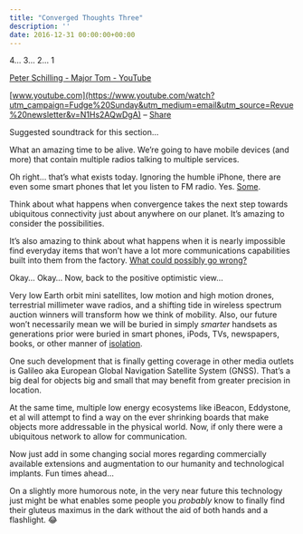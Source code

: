 ```yaml
---
title: "Converged Thoughts Three"
description: ''
date: 2016-12-31 00:00:00+00:00
---
```


4… 3… 2… 1

[Peter Schilling - Major Tom - YouTube](https://www.youtube.com/watch?utm_campaign=Fudge%20Sunday&utm_medium=email&utm_source=Revue%20newsletter&v=N1Hs2AQwDgA)

[www.youtube.com](https://www.youtube.com/watch?utm_campaign=Fudge%20Sunday&utm_medium=email&utm_source=Revue%20newsletter&v=N1Hs2AQwDgA) – [Share](http://rev.vu/1x2lN?utm_campaign=Issue&utm_content=share&utm_medium=email&utm_source=Fudge+Sunday)

Suggested soundtrack for this section…

What an amazing time to be alive. We’re going to have mobile devices (and more) that contain multiple radios talking to multiple services.

Oh right… that’s what exists today. Ignoring the humble iPhone, there are even some smart phones that let you listen to FM radio. Yes. [Some](http://nextradioapp.com/supported-devices/?utm_campaign=Fudge%20Sunday&utm_medium=email&utm_source=Revue%20newsletter).

Think about what happens when convergence takes the next step towards ubiquitous connectivity just about anywhere on our planet. It’s amazing to consider the possibilities.

It’s also amazing to think about what happens when it is nearly impossible find everyday items that won’t have a lot more communications capabilities built into them from the factory. [What could possibly go wrong?](http://dyn.com/blog/dyn-analysis-summary-of-friday-october-21-attack/?utm_campaign=Fudge%20Sunday&utm_medium=email&utm_source=Revue%20newsletter)

Okay… Okay… Now, back to the positive optimistic view…

Very low Earth orbit mini satellites, low motion and high motion drones, terrestrial millimeter wave radios, and a shifting tide in wireless spectrum auction winners will transform how we think of mobility. Also, our future won’t necessarily mean we will be buried in simply *smarter* handsets as generations prior were buried in smart phones, iPods, TVs, newspapers, books, or other manner of [isolation](https://xkcd.com/1601/?utm_campaign=Fudge%20Sunday&utm_medium=email&utm_source=Revue%20newsletter).

One such development that is finally getting coverage in other media outlets is Galileo aka European Global Navigation Satellite System (GNSS). That’s a big deal for objects big and small that may benefit from greater precision in location.

At the same time, multiple low energy ecosystems like iBeacon, Eddystone, et al will attempt to find a way on the ever shrinking boards that make objects more addressable in the physical world. Now, if only there were a ubiquitous network to allow for communication.

Now just add in some changing social mores regarding commercially available extensions and augmentation to our humanity and technological implants. Fun times ahead…

On a slightly more humorous note, in the very near future this technology just might be what enables some people you *probably* know to finally find their gluteus maximus in the dark without the aid of both hands and a flashlight. 😂

